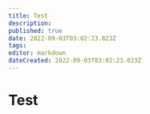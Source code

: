 ```yaml
---
title: Test
description: 
published: true
date: 2022-09-03T03:02:23.023Z
tags: 
editor: markdown
dateCreated: 2022-09-03T03:02:23.023Z
---
```


# Test